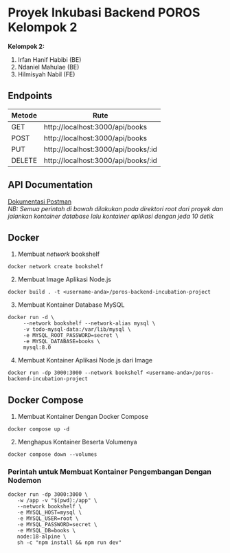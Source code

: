 # Proyek Inkubasi Backend POROS Kelompok 2

**Kelompok 2:**
1. Irfan Hanif Habibi (BE)
2. Ndaniel Mahulae (BE)
3. Hilmisyah Nabil (FE)

## Endpoints
Metode | Rute
--- | ---
GET | http://localhost:3000/api/books
POST | http://localhost:3000/api/books
PUT | http://localhost:3000/api/books/:id
DELETE | http://localhost:3000/api/books/:id

## API Documentation
[Dokumentasi Postman](https://documenter.getpostman.com/view/25559847/2s93RNyunX)
<br>
*NB: Semua perintah di bawah dilakukan pada direktori root dari proyek dan jalankan kontainer database lalu kontainer aplikasi dengan jeda 10 detik*

## Docker
1. Membuat *network* bookshelf
```
docker network create bookshelf
```

2. Membuat Image Aplikasi Node.js
```
docker build . -t <username-anda>/poros-backend-incubation-project
```

3. Membuat Kontainer Database MySQL
```
docker run -d \
     --network bookshelf --network-alias mysql \
     -v todo-mysql-data:/var/lib/mysql \
     -e MYSQL_ROOT_PASSWORD=secret \
     -e MYSQL_DATABASE=books \
     mysql:8.0
```

4. Membuat Kontainer Aplikasi Node.js dari Image
``` 
docker run -dp 3000:3000 --network bookshelf <username-anda>/poros-backend-incubation-project
```

## Docker Compose

1. Membuat Kontainer Dengan Docker Compose
``` 
docker compose up -d
```

2. Menghapus Kontainer Beserta Volumenya
``` 
docker compose down --volumes
```


### Perintah untuk Membuat Kontainer Pengembangan Dengan Nodemon
```
docker run -dp 3000:3000 \
   -w /app -v "$(pwd):/app" \
   --network bookshelf \
   -e MYSQL_HOST=mysql \
   -e MYSQL_USER=root \
   -e MYSQL_PASSWORD=secret \
   -e MYSQL_DB=books \
   node:18-alpine \
   sh -c "npm install && npm run dev"
```
